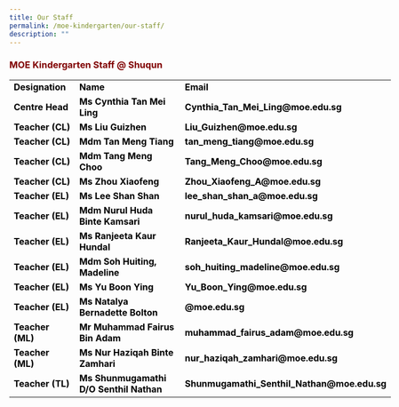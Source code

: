 ```yaml
---
title: Our Staff
permalink: /moe-kindergarten/our-staff/
description: ""
---
```

<h3 style="text-align: justify;"><strong><span style="color: #800000;">MOE Kindergarten Staff @ Shuqun</span></strong></h3>

<table width="771" style="width: 687px;">
<tbody>
<tr>
<td style="width: 110.922px;"><strong><span style="color: #000000;">Designation</span></strong></td>
<td style="width: 224.328px;"><strong><span style="color: #000000;">Name</span></strong></td>
<td style="width: 329.75px;"><strong><span style="color: #000000;">Email</span></strong></td>
</tr>
<tr>
<td style="width: 110.922px;"><strong><span style="color: #000000;">Centre Head</span></strong></td>
<td style="width: 224.328px;"><strong><span style="color: #000000;">Ms Cynthia Tan Mei Ling</span></strong></td>
<td style="width: 329.75px;"><strong><span style="color: #000000;">Cynthia_Tan_Mei_Ling@moe.edu.sg</span></strong></td>
</tr>
<tr>
<td style="width: 110.922px;"><strong><span style="color: #000000;">Teacher (CL)</span></strong></td>
<td style="width: 224.328px;"><strong><span style="color: #000000;">Ms Liu Guizhen</span></strong></td>
<td style="width: 329.75px;"><strong><span style="color: #000000;">Liu_Guizhen@moe.edu.sg</span></strong></td>
</tr>
<tr>
<td style="width: 110.922px;"><strong><span style="color: #000000;">Teacher (CL)</span></strong></td>
<td style="width: 224.328px;"><strong><span style="color: #000000;">Mdm Tan Meng Tiang</span></strong></td>
<td style="width: 329.75px;"><strong><span style="color: #000000;">tan_meng_tiang@moe.edu.sg</span></strong></td>
</tr>
<tr>
<td style="width: 110.922px;"><strong><span style="color: #000000;">Teacher (CL)</span></strong></td>
<td style="width: 224.328px;"><strong><span style="color: #000000;">Mdm Tang Meng Choo</span></strong></td>
<td style="width: 329.75px;"><strong><span style="color: #000000;">Tang_Meng_Choo@moe.edu.sg</span></strong></td>
</tr>
<tr>
<td style="width: 110.922px;"><strong><span style="color: #000000;">Teacher (CL)</span></strong></td>
<td style="width: 224.328px;"><strong><span style="color: #000000;">Ms Zhou Xiaofeng</span></strong></td>
<td style="width: 329.75px;"><strong><span style="color: #000000;">Zhou_Xiaofeng_A@moe.edu.sg</span></strong></td>
</tr>
<tr>
<td style="width: 110.922px;"><strong><span style="color: #000000;">Teacher (EL)</span></strong></td>
<td style="width: 224.328px;"><strong><span style="color: #000000;">Ms Lee Shan Shan</span></strong></td>
<td style="width: 329.75px;"><strong><span style="color: #000000;">lee_shan_shan_a@moe.edu.sg</span></strong></td>
</tr>
<tr>
<td style="width: 110.922px;"><strong><span style="color: #000000;">Teacher (EL)</span></strong></td>
<td style="width: 224.328px;"><strong><span style="color: #000000;">Mdm Nurul Huda Binte Kamsari</span></strong></td>
<td style="width: 329.75px;"><strong><span style="color: #000000;">nurul_huda_kamsari@moe.edu.sg</span></strong></td>
</tr>
<tr>
<td style="width: 110.922px;"><strong><span style="color: #000000;">Teacher (EL)</span></strong></td>
<td style="width: 224.328px;"><strong><span style="color: #000000;">Ms Ranjeeta Kaur Hundal</span></strong></td>
<td style="width: 329.75px;"><strong><span style="color: #000000;">Ranjeeta_Kaur_Hundal@moe.edu.sg</span></strong></td>
</tr>
<tr>
<td style="width: 110.922px;"><strong><span style="color: #000000;">Teacher (EL)</span></strong></td>
<td style="width: 224.328px;"><strong><span style="color: #000000;">Mdm Soh Huiting, Madeline</span></strong></td>
<td style="width: 329.75px;"><strong><span style="color: #000000;">soh_huiting_madeline@moe.edu.sg</span></strong></td>
</tr>
<tr>
<td style="width: 110.922px;"><strong><span style="color: #000000;">Teacher (EL)</span></strong></td>
<td style="width: 224.328px;"><strong><span style="color: #000000;">Ms Yu Boon Ying</span></strong></td>
<td style="width: 329.75px;"><strong><span style="color: #000000;">Yu_Boon_Ying@moe.edu.sg</span></strong></td>
</tr>
<tr>
<td style="width: 110.922px;"><strong><span style="color: #000000;">Teacher (EL)</span></strong></td>
<td style="width: 224.328px;"><strong><span style="color: #000000;">Ms Natalya Bernadette Bolton</span></strong></td>
<td style="width: 329.75px;"><strong><span style="color: #000000;">@moe.edu.sg</span></strong></td>
</tr>
<tr>
<td style="width: 110.922px;"><strong><span style="color: #000000;">Teacher (ML)</span></strong></td>
<td style="width: 224.328px;"><strong><span style="color: #000000;">Mr Muhammad Fairus Bin Adam</span></strong></td>
<td style="width: 329.75px;"><strong><span style="color: #000000;">muhammad_fairus_adam@moe.edu.sg</span></strong></td>
</tr>
<tr>
<td style="width: 110.922px;"><strong><span style="color: #000000;">Teacher (ML)</span></strong></td>
<td style="width: 224.328px;"><strong><span style="color: #000000;">Ms Nur Haziqah Binte Zamhari</span></strong></td>
<td style="width: 329.75px;"><strong><span style="color: #000000;">nur_haziqah_zamhari@moe.edu.sg</span></strong></td>
</tr>
<tr>
<td style="width: 110.922px;"><strong><span style="color: #000000;">Teacher (TL)</span></strong></td>
<td style="width: 224.328px;"><strong><span style="color: #000000;">Ms Shunmugamathi D/O Senthil Nathan</span></strong></td>
<td style="width: 329.75px;"><strong><span style="color: #000000;">Shunmugamathi_Senthil_Nathan@moe.edu.sg</span></strong></td>
</tr>
</tbody>
</table>
